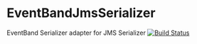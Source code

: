 EventBandJmsSerializer
======================

EventBand Serializer adapter for JMS Serializer [![Build Status](https://travis-ci.org/event-band/band-serializer-jms.svg?branch=1.0.x)](https://travis-ci.org/event-band/band-serializer-jms)
